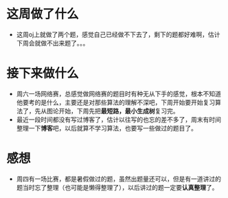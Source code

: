 # 这周做了什么
* 这周oj上就做了两个题，感觉自己已经做不下去了，剩下的题都好难啊，估计下周会就做不出来题了。。。

# 接下来做什么
* 周六一场网络赛，总感觉做网络赛的题目时有种无从下手的感觉，根本不知道他要考的是什么，主要还是对那些算法的理解不深吧，下周开始要开始复习算法了，先从图论开始，下周先把**最短路，最小生成树**复习完。
* 最近一段时间都没有写过博客了，估计以往写的也忘的差不多了，周末有时间整理一下**博客**吧，以后就算不学习算法，也要写一些做过的题目了。
# 感想
* 周四有一场比赛，都是暑假做过的题，虽然出题量还可以，但是有一道讲过的题当时忘了整理（也可能是懒得整理了），以后讲过的题一定要**认真整理**了。

